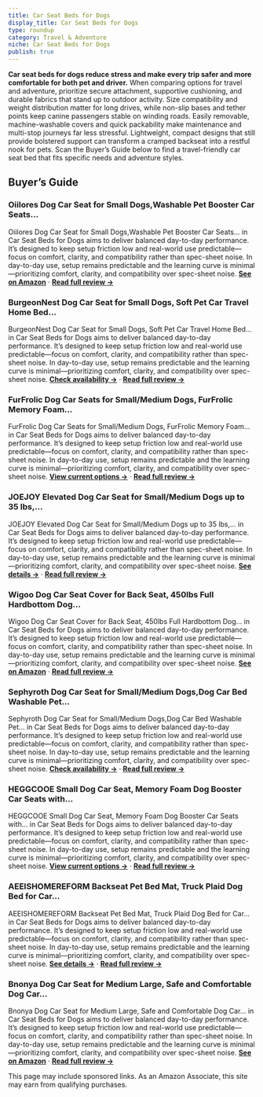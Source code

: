 ```yaml
---
title: Car Seat Beds for Dogs
display_title: Car Seat Beds for Dogs
type: roundup
category: Travel & Adventure
niche: Car Seat Beds for Dogs
publish: true
---
```


<p><strong>Car seat beds for dogs reduce stress and make every trip safer and more comfortable for both pet and driver.</strong> When comparing options for travel and adventure, prioritize secure attachment, supportive cushioning, and durable fabrics that stand up to outdoor activity. Size compatibility and weight distribution matter for long drives, while non-slip bases and tether points keep canine passengers stable on winding roads. Easily removable, machine-washable covers and quick packability make maintenance and multi-stop journeys far less stressful. Lightweight, compact designs that still provide bolstered support can transform a cramped backseat into a restful nook for pets. Scan the Buyer’s Guide below to find a travel-friendly car seat bed that fits specific needs and adventure styles.</p>

<h2>Buyer’s Guide</h2>
<h3>Oiilores Dog Car Seat for Small Dogs,Washable Pet Booster Car Seats…</h3>
<p>Oiilores Dog Car Seat for Small Dogs,Washable Pet Booster Car Seats… in Car Seat Beds for Dogs aims to deliver balanced day-to-day performance. It’s designed to keep setup friction low and real-world use predictable&mdash;focus on comfort, clarity, and compatibility rather than spec-sheet noise. In day-to-day use, setup remains predictable and the learning curve is minimal&mdash;prioritizing comfort, clarity, and compatibility over spec-sheet noise. <a href="https://amzn.to/4nUB4c7" target="_blank" rel="nofollow sponsored noopener noopener" target="_blank"><strong>See on Amazon</strong></a> · <a href="/reviews/oiilores-dog-car-seat-for-small-dogs-washable-pet-booster-car-seats-wit-ca00f4a3/"><strong>Read full review &rarr;</strong></a></p>
<h3>BurgeonNest Dog Car Seat for Small Dogs, Soft Pet Car Travel Home Bed…</h3>
<p>BurgeonNest Dog Car Seat for Small Dogs, Soft Pet Car Travel Home Bed… in Car Seat Beds for Dogs aims to deliver balanced day-to-day performance. It’s designed to keep setup friction low and real-world use predictable&mdash;focus on comfort, clarity, and compatibility rather than spec-sheet noise. In day-to-day use, setup remains predictable and the learning curve is minimal&mdash;prioritizing comfort, clarity, and compatibility over spec-sheet noise. <a href="https://amzn.to/4hdP127" target="_blank" rel="nofollow sponsored noopener noopener" target="_blank"><strong>Check availability &rarr;</strong></a> · <a href="/reviews/burgeonnest-dog-car-seat-for-small-dogs-soft-pet-car-travel-home-bed-un-55949d3b/"><strong>Read full review &rarr;</strong></a></p>
<h3>FurFrolic Dog Car Seats for Small/Medium Dogs, FurFrolic Memory Foam…</h3>
<p>FurFrolic Dog Car Seats for Small/Medium Dogs, FurFrolic Memory Foam… in Car Seat Beds for Dogs aims to deliver balanced day-to-day performance. It’s designed to keep setup friction low and real-world use predictable&mdash;focus on comfort, clarity, and compatibility rather than spec-sheet noise. In day-to-day use, setup remains predictable and the learning curve is minimal&mdash;prioritizing comfort, clarity, and compatibility over spec-sheet noise. <a href="https://amzn.to/4qc5iJ4" target="_blank" rel="nofollow sponsored noopener noopener" target="_blank"><strong>View current options &rarr;</strong></a> · <a href="/reviews/furfrolic-dog-car-seats-for-small-medium-dogs-furfrolic-memory-foam-dog-aa6038bb/"><strong>Read full review &rarr;</strong></a></p>
<h3>JOEJOY Elevated Dog Car Seat for Small/Medium Dogs up to 35 lbs,…</h3>
<p>JOEJOY Elevated Dog Car Seat for Small/Medium Dogs up to 35 lbs,… in Car Seat Beds for Dogs aims to deliver balanced day-to-day performance. It’s designed to keep setup friction low and real-world use predictable&mdash;focus on comfort, clarity, and compatibility rather than spec-sheet noise. In day-to-day use, setup remains predictable and the learning curve is minimal&mdash;prioritizing comfort, clarity, and compatibility over spec-sheet noise. <a href="https://amzn.to/4q9zPaf" target="_blank" rel="nofollow sponsored noopener noopener" target="_blank"><strong>See details &rarr;</strong></a> · <a href="/reviews/joejoy-elevated-dog-car-seat-for-small-medium-dogs-up-to-35-lbs-memory-6139d04e/"><strong>Read full review &rarr;</strong></a></p>
<h3>Wigoo Dog Car Seat Cover for Back Seat, 450lbs Full Hardbottom Dog…</h3>
<p>Wigoo Dog Car Seat Cover for Back Seat, 450lbs Full Hardbottom Dog… in Car Seat Beds for Dogs aims to deliver balanced day-to-day performance. It’s designed to keep setup friction low and real-world use predictable&mdash;focus on comfort, clarity, and compatibility rather than spec-sheet noise. In day-to-day use, setup remains predictable and the learning curve is minimal&mdash;prioritizing comfort, clarity, and compatibility over spec-sheet noise. <a href="https://amzn.to/4n1n7aV" target="_blank" rel="nofollow sponsored noopener noopener" target="_blank"><strong>See on Amazon</strong></a> · <a href="/reviews/wigoo-dog-car-seat-cover-for-back-seat-450lbs-full-hardbottom-dog-hammo-a72df760/"><strong>Read full review &rarr;</strong></a></p>
<h3>Sephyroth Dog Car Seat for Small/Medium Dogs,Dog Car Bed Washable Pet…</h3>
<p>Sephyroth Dog Car Seat for Small/Medium Dogs,Dog Car Bed Washable Pet… in Car Seat Beds for Dogs aims to deliver balanced day-to-day performance. It’s designed to keep setup friction low and real-world use predictable&mdash;focus on comfort, clarity, and compatibility rather than spec-sheet noise. In day-to-day use, setup remains predictable and the learning curve is minimal&mdash;prioritizing comfort, clarity, and compatibility over spec-sheet noise. <a href="https://amzn.to/474vJaL" target="_blank" rel="nofollow sponsored noopener noopener" target="_blank"><strong>Check availability &rarr;</strong></a> · <a href="/reviews/sephyroth-dog-car-seat-for-small-medium-dogs-dog-car-bed-washable-pet-t-0cba2392/"><strong>Read full review &rarr;</strong></a></p>
<h3>HEGGCOOE Small Dog Car Seat, Memory Foam Dog Booster Car Seats with…</h3>
<p>HEGGCOOE Small Dog Car Seat, Memory Foam Dog Booster Car Seats with… in Car Seat Beds for Dogs aims to deliver balanced day-to-day performance. It’s designed to keep setup friction low and real-world use predictable&mdash;focus on comfort, clarity, and compatibility rather than spec-sheet noise. In day-to-day use, setup remains predictable and the learning curve is minimal&mdash;prioritizing comfort, clarity, and compatibility over spec-sheet noise. <a href="https://amzn.to/48BbpAt" target="_blank" rel="nofollow sponsored noopener noopener" target="_blank"><strong>View current options &rarr;</strong></a> · <a href="/reviews/heggcooe-small-dog-car-seat-memory-foam-dog-booster-car-seats-with-thic-afdce370/"><strong>Read full review &rarr;</strong></a></p>
<h3>AEEISHOMEREFORM Backseat Pet Bed Mat, Truck Plaid Dog Bed for Car…</h3>
<p>AEEISHOMEREFORM Backseat Pet Bed Mat, Truck Plaid Dog Bed for Car… in Car Seat Beds for Dogs aims to deliver balanced day-to-day performance. It’s designed to keep setup friction low and real-world use predictable&mdash;focus on comfort, clarity, and compatibility rather than spec-sheet noise. In day-to-day use, setup remains predictable and the learning curve is minimal&mdash;prioritizing comfort, clarity, and compatibility over spec-sheet noise. <a href="https://amzn.to/474vPz9" target="_blank" rel="nofollow sponsored noopener noopener" target="_blank"><strong>See details &rarr;</strong></a> · <a href="/reviews/aeeishomereform-backseat-pet-bed-mat-truck-plaid-dog-bed-for-car-back-s-b920da9b/"><strong>Read full review &rarr;</strong></a></p>
<h3>Bnonya Dog Car Seat for Medium Large, Safe and Comfortable Dog Car…</h3>
<p>Bnonya Dog Car Seat for Medium Large, Safe and Comfortable Dog Car… in Car Seat Beds for Dogs aims to deliver balanced day-to-day performance. It’s designed to keep setup friction low and real-world use predictable&mdash;focus on comfort, clarity, and compatibility rather than spec-sheet noise. In day-to-day use, setup remains predictable and the learning curve is minimal&mdash;prioritizing comfort, clarity, and compatibility over spec-sheet noise. <a href="https://amzn.to/478835A" target="_blank" rel="nofollow sponsored noopener noopener" target="_blank"><strong>See on Amazon</strong></a> · <a href="/reviews/bnonya-dog-car-seat-for-medium-large-safe-and-comfortable-dog-car-bed-m-18e6598f/"><strong>Read full review &rarr;</strong></a></p>
<aside class="disclosure">This page may include sponsored links. As an Amazon Associate, this site may earn from qualifying purchases.</aside>
